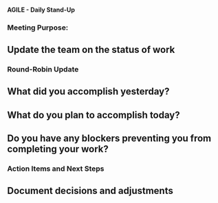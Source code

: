 #### AGILE - Daily Stand-Up

### Meeting Purpose:
## Update the team on the status of work
### Round-Robin Update
## What did you accomplish yesterday?
## What do you plan to accomplish today?
## Do you have any blockers preventing you from completing your work?
### Action Items and Next Steps
## Document decisions and adjustments
